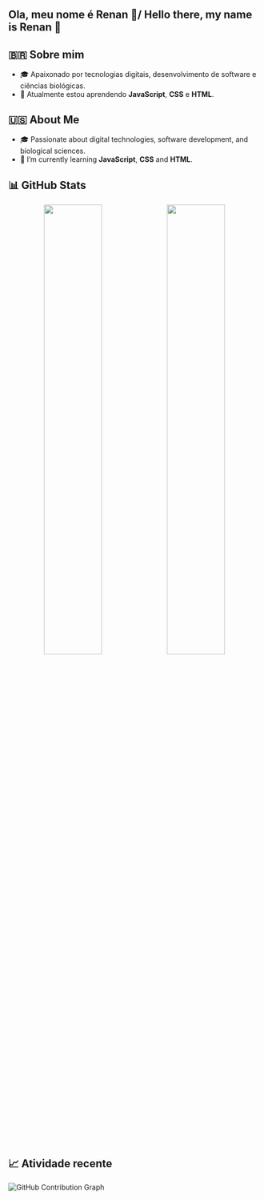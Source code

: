 ## Ola, meu nome é Renan 👋/ Hello there, my name is Renan 👋

<!--
**RenBio/RenBio** is a ✨ _special_ ✨ repository because its `README.md` (this file) appears on your GitHub profile.

Here are some ideas to get you started:

## 🇧🇷 Sobre mim
- 🎓 Apaixonado por tecnologias digitais, desenvolvimento de software e ciências biológicas.  
- 🌱 Atualmente estou aprendendo **JavaScript** e **HTML**.

## 🇺🇸 About Me
- 🎓 Passionate about digital technologies, software development, and biological sciences.  
- 🌱 I’m currently learning **JavaScript** and **HTML**.
-->

## 🇧🇷 Sobre mim
- 🎓 Apaixonado por tecnologias digitais, desenvolvimento de software e ciências biológicas.  
- 🌱 Atualmente estou aprendendo **JavaScript**, **CSS** e **HTML**.

## 🇺🇸 About Me
- 🎓 Passionate about digital technologies, software development, and biological sciences.  
- 🌱 I’m currently learning **JavaScript**, **CSS** and **HTML**.

## 📊 GitHub Stats

<p align="center">
  <img width="48%" src="https://github-readme-stats.vercel.app/api?username=RenBio&show_icons=true&theme=tokyonight" />
  <img width="48%" src="https://github-readme-stats.vercel.app/api/top-langs/?username=RenBio&layout=compact&theme=tokyonight" />
</p>


## 📈 Atividade recente
![GitHub Contribution Graph](https://github-profile-summary-cards.vercel.app/api/cards/productive-time?username=RenBio&theme=tokyonight)
